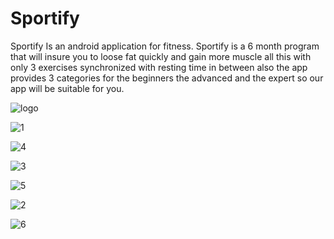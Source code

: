 # Sportify
Sportify Is an android application for fitness.
Sportify is a 6 month program that will insure you to loose fat quickly and gain more muscle all this with only 3 exercises synchronized with resting time in between also the app provides 3 categories for the beginners the advanced and the expert so our app will be suitable for you.

![logo](https://user-images.githubusercontent.com/44651085/90841569-df387a80-e354-11ea-8d33-9545aaa98274.png)

![1](https://user-images.githubusercontent.com/44651085/90841730-4eae6a00-e355-11ea-9bb0-7c62f6b4f15a.png)

![4](https://user-images.githubusercontent.com/44651085/90841809-8cab8e00-e355-11ea-8f04-bd9ab9390dcf.png)

![3](https://user-images.githubusercontent.com/44651085/90841947-f5930600-e355-11ea-8be7-d0570220fa58.png)

![5](https://user-images.githubusercontent.com/44651085/90841961-fe83d780-e355-11ea-8279-602c33c02460.png)

![2](https://user-images.githubusercontent.com/44651085/90841984-08a5d600-e356-11ea-9845-1af57d46de76.png)

![6](https://user-images.githubusercontent.com/44651085/90841986-0a6f9980-e356-11ea-99e3-90f23594a436.png)

